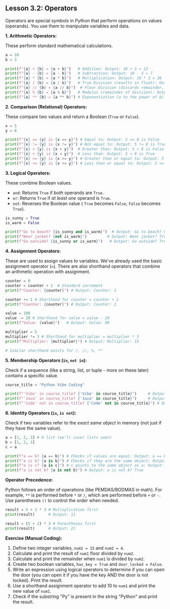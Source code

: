 ## Lesson 3.2: Operators

Operators are special symbols in Python that perform operations on values (operands). You use them to manipulate variables and data.

**1. Arithmetic Operators:**

These perform standard mathematical calculations.

```python
a = 10
b = 3

print(f"{a} + {b} = {a + b}")   # Addition: Output: 10 + 3 = 13
print(f"{a} - {b} = {a - b}")   # Subtraction: Output: 10 - 3 = 7
print(f"{a} * {b} = {a * b}")   # Multiplication: Output: 10 * 3 = 30
print(f"{a} / {b} = {a / b}")   # True Division (results in float): Output: 10 / 3 = 3.333...
print(f"{a} // {b} = {a // b}")  # Floor Division (discards remainder, results in int): Output: 10 // 3 = 3
print(f"{a} % {b} = {a % b}")   # Modulus (remainder of division): Output: 10 % 3 = 1
print(f"{a} ** {b} = {a ** b}") # Exponentiation (a to the power of b): Output: 10 ** 3 = 1000
```

**2. Comparison (Relational) Operators:**

These compare two values and return a Boolean (`True` or `False`).

```python
x = 5
y = 8

print(f"{x} == {y} is {x == y}") # Equal to: Output: 5 == 8 is False
print(f"{x} != {y} is {x != y}") # Not equal to: Output: 5 != 8 is True
print(f"{x} > {y} is {x > y}")  # Greater than: Output: 5 > 8 is False
print(f"{x} < {y} is {x < y}")  # Less than: Output: 5 < 8 is True
print(f"{x} >= {y} is {x >= y}") # Greater than or equal to: Output: 5 >= 8 is False
print(f"{x} <= {y} is {x <= y}") # Less than or equal to: Output: 5 <= 8 is True
```

**3. Logical Operators:**

These combine Boolean values.

*   `and`: Returns `True` if *both* operands are `True`.
*   `or`: Returns `True` if *at least one* operand is `True`.
*   `not`: Reverses the Boolean value ( `True` becomes `False`, `False` becomes `True`).

```python
is_sunny = True
is_warm = False

print(f"Go to beach? {is_sunny and is_warm}")  # Output: Go to beach? False
print(f"Wear jacket? {not is_warm}")         # Output: Wear jacket? True
print(f"Go outside? {is_sunny or is_warm}")   # Output: Go outside? True
```

**4. Assignment Operators:**

These are used to assign values to variables. We've already used the basic assignment operator (`=`). There are also shorthand operators that combine an arithmetic operation with assignment.

```python
counter = 0
counter = counter + 1  # Standard increment
print(f"Counter: {counter}") # Output: Counter: 1

counter += 1 # Shorthand for counter = counter + 1
print(f"Counter: {counter}") # Output: Counter: 2

value = 100
value -= 20 # Shorthand for value = value - 20
print(f"Value: {value}")   # Output: Value: 80

multiplier = 5
multiplier *= 3 # Shorthand for multiplier = multiplier * 3
print(f"Multiplier: {multiplier}") # Output: Multiplier: 15

# Similar shorthand exists for /, //, %, **
```

**5. Membership Operators (`in`, `not in`):**

Check if a sequence (like a string, list, or tuple - more on these later) contains a specific value.

```python
course_title = "Python Vibe Coding"

print(f"'Vibe' in course_title? {'Vibe' in course_title}")     # Output: 'Vibe' in course_title? True
print(f"'Java' in course_title? {'Java' in course_title}")     # Output: 'Java' in course_title? False
print(f"'Code' not in course_title? {'Code' not in course_title}") # Output: 'Code' not in course_title? False
```

**6. Identity Operators (`is`, `is not`):**

Check if two variables refer to the *exact same object* in memory (not just if they have the same value).

```python
a = [1, 2, 3] # A list (we'll cover lists soon)
b = [1, 2, 3]
c = a

print(f"a == b? {a == b}") # Checks if values are equal: Output: a == b? True
print(f"a is b? {a is b}") # Checks if they are the same object: Output: a is b? False
print(f"a is c? {a is c}") # c points to the same object as a: Output: a is c? True
print(f"a is not b? {a is not b}") # Output: a is not b? True
```

**Operator Precedence:**

Python follows an order of operations (like PEMDAS/BODMAS in math). For example, `**` is performed before `*` or `/`, which are performed before `+` or `-`. Use parentheses `()` to control the order when needed.

```python
result = 5 + 2 * 3 # Multiplication first
print(result)      # Output: 11

result = (5 + 2) * 3 # Parentheses first
print(result)      # Output: 21
```

**Exercise (Manual Coding):**

1.  Define two integer variables, `num1 = 15` and `num2 = 4`.
2.  Calculate and print the result of `num1` floor divided by `num2`.
3.  Calculate and print the remainder when `num1` is divided by `num2`.
4.  Create two boolean variables, `has_key = True` and `door_locked = False`.
5.  Write an expression using logical operators to determine if you can open the door (you can open it if you have the key AND the door is not locked). Print the result.
6.  Use a shorthand assignment operator to add 10 to `num1` and print the new value of `num1`.
7.  Check if the substring "Py" is present in the string "Python" and print the result.

